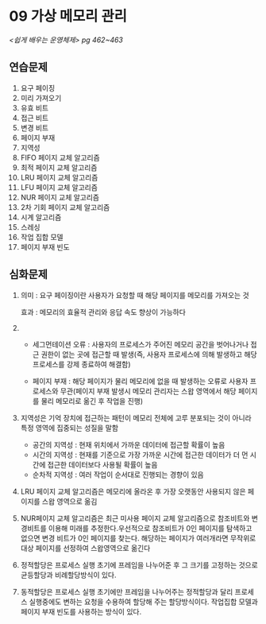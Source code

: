 # 09 가상 메모리 관리

*<쉽게 배우는 운영체제> pg 462~463*

## 연습문제

1. 요구 페이징
2. 미리 가져오기
3. 유효 비트
4. 접근 비트
5. 변경 비트
6. 페이지 부재
7. 지역성
8. FIFO 페이지 교체 알고리즘
9. 최적 페이지 교체 알고리즘
10. LRU 페이지 교체 알고리즘
11. LFU 페이지 교체 알고리즘
12. NUR 페이지 교체 알고리즘
13. 2차 기회 페이지 교체 알고리즘
14. 시계 알고리즘
15. 스레싱
16. 작업 집합 모델
17. 페이지 부재 빈도

## 심화문제

1. 의미 : 요구 페이징이란 사용자가 요청할 때 해당 페이지를 메모리를 가져오는 것

   효과 : 메모리의 효율적 관리와 응답 속도 향상이 가능하다

2. - 세그먼테이션 오류 : 사용자의 프로세스가 주어진 메모리 공간을 벗어나거나 접근 권한이 없는 곳에 접근할 때 발생(즉, 사용자 프로세스에 의해 발생하고 해당 프로세스를 강제 종료하여 해결함)

   - 페이지 부재 : 해당 페이지가 물리 메모리에 없을 때 발생하는 오류로 사용자 프로세스와 무관(페이지 부재 발생시 메모리 관리자는 스왑 영역에서 해당 페이지를 물리 메모리로 옮긴 후 작업을 진행)

3. 지역성은 기억 장치에 접근하는 패턴이 메모리 전체에 고루 분포되는 것이 아니라 특정 영역에 집중되는 성질을 말함

   - 공간의 지역성 : 현재 위치에서 가까운 데이터에 접근할 확률이 높음
   - 시간의 지역성 : 현재를 기준으로 가장 가까운 시간에 접근한 데이터가 더 먼 시간에 접근한 데이터보다 사용될 확률이 높음
   - 순차적 지역성 : 여러 작업이 순서대로 진행되는 경향이 있음

4. LRU 페이지 교체 알고리즘은 메모리에 올라온 후 가장 오랫동안 사용되지 않은 페이지를 스왑 영역으로 옮김
5. NUR페이지 교체 알고리즘은 최근 미사용 페이지 교체 알고리즘으로 참조비트와 변경비트를 이용해 미래를 추정한다.우선적으로 참조비트가 0인 페이지를 탐색하고 없으면 변경 비트가 0인 페이지를 찾는다. 해당하는 페이지가 여러개라면 무작위로 대상 페이지를 선정하여 스왑영역으로 옮긴다
6. 정적할당은 프로세스 실행 초기에 프레임을 나누어준 후 그 크기를 고정하는 것으로 균등할당과 비례할당방식이 있다.
7. 동적할당은 프로세스 실행 초기에만 프레임을 나누어주는 정적할당과 달리 프로세스 실행중에도 변하는 요청을 수용하여 할당해 주는 할당방식이다. 작업집합 모델과 페이지 부재 빈도를 사용하는 방식이 있다.
